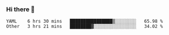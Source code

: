 ### Hi there 👋

<!--
**yeya24/yeya24** is a ✨ _special_ ✨ repository because its `README.md` (this file) appears on your GitHub profile.

Here are some ideas to get you started:

- 🔭 I’m currently working on ...
- 🌱 I’m currently learning ...
- 👯 I’m looking to collaborate on ...
- 🤔 I’m looking for help with ...
- 💬 Ask me about ...
- 📫 How to reach me: ...
- 😄 Pronouns: ...
- ⚡ Fun fact: ...
-->

<!--START_SECTION:waka-->
```text
YAML    6 hrs 30 mins   ████████████████▒░░░░░░░░   65.98 % 
Other   3 hrs 21 mins   ████████▓░░░░░░░░░░░░░░░░   34.02 % 
```
<!--END_SECTION:waka-->
